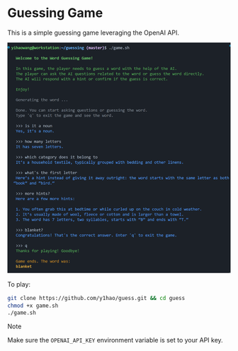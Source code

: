 # Guessing Game

This is a simple guessing game leveraging the OpenAI API.

![](./demo.png)


To play:

```bash
git clone https://github.com/y1hao/guess.git && cd guess
chmod +x game.sh
./game.sh
```

> [!NOTE]
> Make sure the `OPENAI_API_KEY` environment variable is set to your API key.
